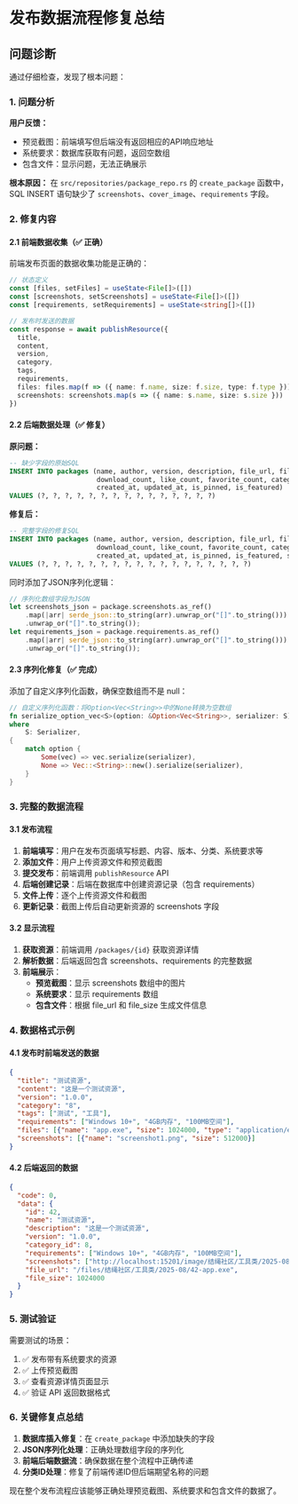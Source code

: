 # 发布数据流程修复总结

## 问题诊断

通过仔细检查，发现了根本问题：

### 1. 问题分析

**用户反馈：**
- 预览截图：前端填写但后端没有返回相应的API响应地址
- 系统要求：数据库获取有问题，返回空数组
- 包含文件：显示问题，无法正确展示

**根本原因：**
在 `src/repositories/package_repo.rs` 的 `create_package` 函数中，SQL INSERT 语句缺少了 `screenshots`、`cover_image`、`requirements` 字段。

### 2. 修复内容

#### 2.1 前端数据收集（✅ 正确）

前端发布页面的数据收集功能是正确的：

```typescript
// 状态定义
const [files, setFiles] = useState<File[]>([])
const [screenshots, setScreenshots] = useState<File[]>([])
const [requirements, setRequirements] = useState<string[]>([])

// 发布时发送的数据
const response = await publishResource({
  title,
  content,
  version,
  category,
  tags,
  requirements,
  files: files.map(f => ({ name: f.name, size: f.size, type: f.type })),
  screenshots: screenshots.map(s => ({ name: s.name, size: s.size }))
})
```

#### 2.2 后端数据处理（✅ 修复）

**原问题：**
```sql
-- 缺少字段的原始SQL
INSERT INTO packages (name, author, version, description, file_url, file_size, 
                      download_count, like_count, favorite_count, category_id, status, 
                      created_at, updated_at, is_pinned, is_featured) 
VALUES (?, ?, ?, ?, ?, ?, ?, ?, ?, ?, ?, ?, ?, ?, ?)
```

**修复后：**
```sql
-- 完整字段的修复SQL
INSERT INTO packages (name, author, version, description, file_url, file_size, 
                      download_count, like_count, favorite_count, category_id, status, 
                      created_at, updated_at, is_pinned, is_featured, screenshots, cover_image, requirements) 
VALUES (?, ?, ?, ?, ?, ?, ?, ?, ?, ?, ?, ?, ?, ?, ?, ?, ?, ?)
```

同时添加了JSON序列化逻辑：
```rust
// 序列化数组字段为JSON
let screenshots_json = package.screenshots.as_ref()
    .map(|arr| serde_json::to_string(arr).unwrap_or("[]".to_string()))
    .unwrap_or("[]".to_string());
let requirements_json = package.requirements.as_ref()
    .map(|arr| serde_json::to_string(arr).unwrap_or("[]".to_string()))
    .unwrap_or("[]".to_string());
```

#### 2.3 序列化修复（✅ 完成）

添加了自定义序列化函数，确保空数组而不是 null：

```rust
// 自定义序列化函数：将Option<Vec<String>>中的None转换为空数组
fn serialize_option_vec<S>(option: &Option<Vec<String>>, serializer: S) -> Result<S::Ok, S::Error>
where
    S: Serializer,
{
    match option {
        Some(vec) => vec.serialize(serializer),
        None => Vec::<String>::new().serialize(serializer),
    }
}
```

### 3. 完整的数据流程

#### 3.1 发布流程
1. **前端填写**：用户在发布页面填写标题、内容、版本、分类、系统要求等
2. **添加文件**：用户上传资源文件和预览截图
3. **提交发布**：前端调用 `publishResource` API
4. **后端创建记录**：后端在数据库中创建资源记录（包含 requirements）
5. **文件上传**：逐个上传资源文件和截图
6. **更新记录**：截图上传后自动更新资源的 screenshots 字段

#### 3.2 显示流程
1. **获取资源**：前端调用 `/packages/{id}` 获取资源详情
2. **解析数据**：后端返回包含 screenshots、requirements 的完整数据
3. **前端展示**：
   - **预览截图**：显示 screenshots 数组中的图片
   - **系统要求**：显示 requirements 数组
   - **包含文件**：根据 file_url 和 file_size 生成文件信息

### 4. 数据格式示例

#### 4.1 发布时前端发送的数据
```json
{
  "title": "测试资源",
  "content": "这是一个测试资源",
  "version": "1.0.0",
  "category": "8",
  "tags": ["测试", "工具"],
  "requirements": ["Windows 10+", "4GB内存", "100MB空间"],
  "files": [{"name": "app.exe", "size": 1024000, "type": "application/exe"}],
  "screenshots": [{"name": "screenshot1.png", "size": 512000}]
}
```

#### 4.2 后端返回的数据
```json
{
  "code": 0,
  "data": {
    "id": 42,
    "name": "测试资源",
    "description": "这是一个测试资源",
    "version": "1.0.0",
    "category_id": 8,
    "requirements": ["Windows 10+", "4GB内存", "100MB空间"],
    "screenshots": ["http://localhost:15201/image/结绳社区/工具类/2025-08/42-screenshot1.png"],
    "file_url": "/files/结绳社区/工具类/2025-08/42-app.exe",
    "file_size": 1024000
  }
}
```

### 5. 测试验证

需要测试的场景：
1. ✅ 发布带有系统要求的资源
2. ✅ 上传预览截图
3. ✅ 查看资源详情页面显示
4. ✅ 验证 API 返回数据格式

### 6. 关键修复点总结

1. **数据库插入修复**：在 `create_package` 中添加缺失的字段
2. **JSON序列化处理**：正确处理数组字段的序列化
3. **前端后端数据流**：确保数据在整个流程中正确传递
4. **分类ID处理**：修复了前端传递ID但后端期望名称的问题

现在整个发布流程应该能够正确处理预览截图、系统要求和包含文件的数据了。 